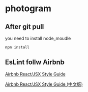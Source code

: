 # photogram

## After git pull
you need to install node_moudle
```
npm install
```

## EsLint follw Airbnb
[Airbnb React/JSX Style Guide](https://github.com/airbnb/javascript/tree/master/react)

[Airbnb React/JSX Style Guide (中文版)](https://github.com/jigsawye/javascript/tree/master/react)

